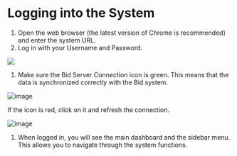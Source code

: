 # Logging into the System

1. Open the web browser \(the latest version of Chrome is recommended\) and enter the system URL.
2. Log in with your Username and Password.

![](https://user-images.githubusercontent.com/20393485/48548719-561a2700-e8d6-11e8-87e7-01a85b7bee04.png)

1. Make sure the Bid Server Connection icon is green. This means that the data is synchronized correctly with the Bid system. 

![image](https://user-images.githubusercontent.com/20393485/48549572-d0e44180-e8d8-11e8-8f1a-b14564ed82be.png)

If the icon is red, click on it and refresh the connection.

![image](https://user-images.githubusercontent.com/20393485/49065584-16810280-f227-11e8-8103-ac077d1d4578.png)

1. When logged in, you will see the main dashboard and the sidebar menu. This allows you to navigate through the system functions.

